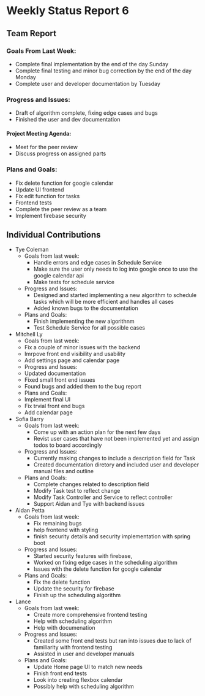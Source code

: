 # Weekly Status Report 6

## Team Report

### Goals From Last Week:
* Complete final implementation by the end of the day Sunday
* Complete final testing and minor bug correction by the end of the day Monday
* Complete user and developer documentation by Tuesday

### Progress and Issues:
* Draft of algorithm complete, fixing edge cases and bugs
* Finished the user and dev documentation
#### Project Meeting Agenda:
* Meet for the peer review
* Discuss progress on assigned parts


### Plans and Goals:
* Fix delete function for google calendar
* Update UI frontend
* Fix edit function for tasks
* Frontend tests
* Complete the peer review as a team 
* Implement firebase security

## Individual Contributions

* Tye Coleman
  * Goals from last week:
    - Handle errors and edge cases in Schedule Service
    - Make sure the user only needs to log into google once to use the google calendar api
    - Make tests for schedule service
  * Progress and Issues:
    - Designed and started implementing a new algorithm to schedule tasks which will be more efficient and handles all cases
    - Added known bugs to the documentation
  * Plans and Goals:
    - Finish implementing the new algorithnm
    - Test Schedule Service for all possible cases
* Mitchell Ly
    * Goals from last week:
    - Fix a couple of minor issues with the backend 
    - Imrpove front end visibility and usability 
    - Add settings page and calendar page   
    * Progress and Issues: 
    - Updated documentation 
    - Fixed small front end issues
    - Found bugs and added them to the bug report
    * Plans and Goals: 
    - Implement final UI 
    - Fix trvial front end bugs 
    - Add calendar page 
* Sofia Barry
    * Goals from last week:
      - Come up with an action plan for the next few days
      - Revist user cases that have not been implemented yet and assign todos to board accordingly
    * Progress and Issues:
      - Currently making changes to include a description field for Task
      - Created documentation diretory and included user and developer manual files and outline
    * Plans and Goals:
      - Complete changes related to description field
      - Modify Task test to reflect change
      - Modify Task Controller and Service to reflect controller
      - Support Aidan and Tye with backend issues
* Aidan Petta
    * Goals from last week: 
      - Fix remaining bugs
      - help frontend with styling
      - finish security details and security implementation with spring boot
    * Progress and Issues: 
      - Started security features with firebase, 
      - Worked on fixing edge cases in the scheduling algorithm
      - Issues with the delete function for google calendar
    * Plans and Goals: 
      - Fix the delete function
      - Update the security for firebase
      - Finish up the scheduling algorithm
* Lance
    * Goals from last week:
      - Create more comprehensive frontend testing
      - Help with scheduling algorithm
      - Help with documenation
    * Progress and Issues:
        - Created some front end tests but ran into issues due to lack of familiarity with frontend testing
        - Assisted in user and developer manuals
    * Plans and Goals:
        - Update Home page UI to match new needs
        - Finish front end tests
        - Look into creating flexbox calendar
        - Possibly help with scheduling algorithm
